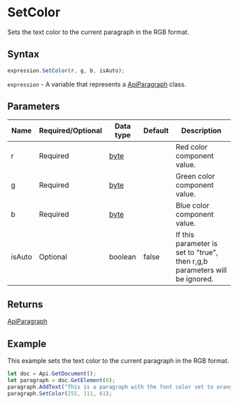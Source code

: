 # SetColor

Sets the text color to the current paragraph in the RGB format.

## Syntax

```javascript
expression.SetColor(r, g, b, isAuto);
```

`expression` - A variable that represents a [ApiParagraph](../ApiParagraph.md) class.

## Parameters

| **Name** | **Required/Optional** | **Data type** | **Default** | **Description** |
| ------------- | ------------- | ------------- | ------------- | ------------- |
| r | Required | [byte](../../Enumeration/byte.md) |  | Red color component value. |
| g | Required | [byte](../../Enumeration/byte.md) |  | Green color component value. |
| b | Required | [byte](../../Enumeration/byte.md) |  | Blue color component value. |
| isAuto | Optional | boolean | false | If this parameter is set to "true", then r,g,b parameters will be ignored. |

## Returns

[ApiParagraph](../../ApiParagraph/ApiParagraph.md)

## Example

This example sets the text color to the current paragraph in the RGB format.

```javascript editor-
let doc = Api.GetDocument();
let paragraph = doc.GetElement(0);
paragraph.AddText("This is a paragraph with the font color set to orange.");
paragraph.SetColor(255, 111, 61);
```
